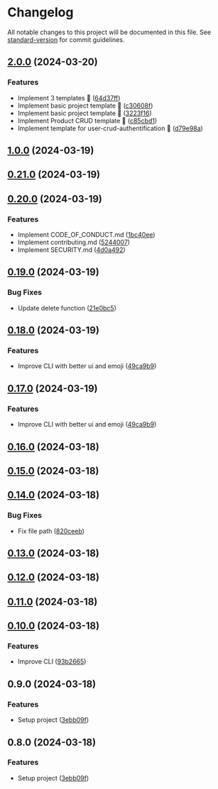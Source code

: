 # Changelog

All notable changes to this project will be documented in this file. See [standard-version](https://github.com/conventional-changelog/standard-version) for commit guidelines.

## [2.0.0](https://github.com/fadhlaouir/create-express-node-starter/compare/v1.0.0...v2.0.0) (2024-03-20)


### Features

* Implement 3 templates :tada: ([64d37ff](https://github.com/fadhlaouir/create-express-node-starter/commit/64d37ff38e457437c90d15bf6736ebea2f838a82))
* Implement basic project template :tada: ([c30608f](https://github.com/fadhlaouir/create-express-node-starter/commit/c30608fcce6502c5d55007c9bf8fb70a939648d8))
* Implement basic project template :tada: ([3223f16](https://github.com/fadhlaouir/create-express-node-starter/commit/3223f1684cde8502b5a8f3ea1b4a0c9d0bd418ef))
* Implement Product CRUD template :tada: ([c85cbd1](https://github.com/fadhlaouir/create-express-node-starter/commit/c85cbd18115762a050062a1ab9891cc667759f56))
* Implement template for user-crud-authentification :tada: ([d79e98a](https://github.com/fadhlaouir/create-express-node-starter/commit/d79e98aa18e5ce83b320da2e4541c634bd1b1070))

## [1.0.0](https://github.com/fadhlaouir/create-express-node-starter/compare/v0.21.0...v1.0.0) (2024-03-19)

## [0.21.0](https://github.com/fadhlaouir/create-express-node-starter/compare/v0.20.0...v0.21.0) (2024-03-19)

## [0.20.0](https://github.com/fadhlaouir/create-express-node-starter/compare/v0.19.0...v0.20.0) (2024-03-19)


### Features

* Implement CODE_OF_CONDUCT.md ([1bc40ee](https://github.com/fadhlaouir/create-express-node-starter/commit/1bc40ee3e67e943d188c897a7977d4c29b1513f0))
* Implement contributing.md ([5244007](https://github.com/fadhlaouir/create-express-node-starter/commit/52440071d84d518924817f5ab38ee4359a1aa0e6))
* Implement SECURITY.md ([4d0a492](https://github.com/fadhlaouir/create-express-node-starter/commit/4d0a492445466d9b8fe1d5ffad13bdc5de6ae85b))

## [0.19.0](https://github.com/fadhlaouir/create-express-node-starter/compare/v0.18.0...v0.19.0) (2024-03-19)


### Bug Fixes

* Update delete function ([21e0bc5](https://github.com/fadhlaouir/create-express-node-starter/commit/21e0bc5fcfcfa88589e1bb249e60a390d05e1217))

## [0.18.0](https://github.com/fadhlaouir/create-express-node-starter/compare/v0.16.0...v0.18.0) (2024-03-19)


### Features

* Improve CLI with better ui and emoji ([49ca9b9](https://github.com/fadhlaouir/create-express-node-starter/commit/49ca9b942d16d1a031dde0baf02b15c61d8e4562))

## [0.17.0](https://github.com/fadhlaouir/create-express-node-starter/compare/v0.16.0...v0.17.0) (2024-03-19)


### Features

* Improve CLI with better ui and emoji ([49ca9b9](https://github.com/fadhlaouir/create-express-node-starter/commit/49ca9b942d16d1a031dde0baf02b15c61d8e4562))

## [0.16.0](https://github.com/fadhlaouir/create-express-node-starter/compare/v0.15.0...v0.16.0) (2024-03-18)

## [0.15.0](https://github.com/fadhlaouir/create-express-node-starter/compare/v0.14.0...v0.15.0) (2024-03-18)

## [0.14.0](https://github.com/fadhlaouir/create-express-node-starter/compare/v0.13.0...v0.14.0) (2024-03-18)


### Bug Fixes

* Fix file path ([820ceeb](https://github.com/fadhlaouir/create-express-node-starter/commit/820ceebfd897785bbdadaf52baaf6e4245e3af7d))

## [0.13.0](https://github.com/fadhlaouir/create-express-node-starter/compare/v0.12.0...v0.13.0) (2024-03-18)

## [0.12.0](https://github.com/fadhlaouir/create-express-node-starter/compare/v0.11.0...v0.12.0) (2024-03-18)

## [0.11.0](https://github.com/fadhlaouir/create-express-node-starter/compare/v0.10.0...v0.11.0) (2024-03-18)

## [0.10.0](https://github.com/fadhlaouir/create-express-node-starter/compare/v0.9.0...v0.10.0) (2024-03-18)


### Features

* Improve CLI ([93b2665](https://github.com/fadhlaouir/create-express-node-starter/commit/93b2665de9af18692267505ff1402458775c2af6))

## 0.9.0 (2024-03-18)


### Features

* Setup project ([3ebb09f](https://github.com/fadhlaouir/create-express-node-starter/commit/3ebb09f9c0b966779f12072a3034f8f432788d50))

## 0.8.0 (2024-03-18)


### Features

* Setup project ([3ebb09f](https://github.com/fadhlaouir/create-express-node-starter/commit/3ebb09f9c0b966779f12072a3034f8f432788d50))
